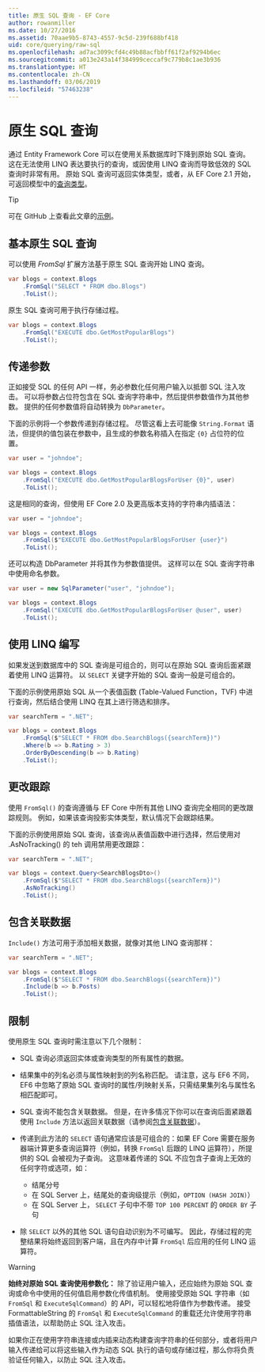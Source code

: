 ```yaml
---
title: 原生 SQL 查询 - EF Core
author: rowanmiller
ms.date: 10/27/2016
ms.assetid: 70aae9b5-8743-4557-9c5d-239f688bf418
uid: core/querying/raw-sql
ms.openlocfilehash: ad7ac3099cfd4c49b88acfbbff61f2af9294b6ec
ms.sourcegitcommit: a013e243a14f384999ceccaf9c779b8c1ae3b936
ms.translationtype: HT
ms.contentlocale: zh-CN
ms.lasthandoff: 03/06/2019
ms.locfileid: "57463238"
---
```

# <a name="raw-sql-queries"></a>原生 SQL 查询

通过 Entity Framework Core 可以在使用关系数据库时下降到原始 SQL 查询。 这在无法使用 LINQ 表达要执行的查询，或因使用 LINQ 查询而导致低效的 SQL 查询时非常有用。 原始 SQL 查询可返回实体类型，或者，从 EF Core 2.1 开始，可返回模型中的[查询类型](xref:core/modeling/query-types)。

> [!TIP]  
> 可在 GitHub 上查看此文章的[示例](https://github.com/aspnet/EntityFramework.Docs/tree/master/samples/core/Querying)。

## <a name="basic-raw-sql-queries"></a>基本原生 SQL 查询

可以使用 *FromSql* 扩展方法基于原生 SQL 查询开始 LINQ 查询。

<!-- [!code-csharp[Main](samples/core/Querying/Querying/RawSQL/Sample.cs)] -->
``` csharp
var blogs = context.Blogs
    .FromSql("SELECT * FROM dbo.Blogs")
    .ToList();
```

原生 SQL 查询可用于执行存储过程。

<!-- [!code-csharp[Main](samples/core/Querying/Querying/RawSQL/Sample.cs)] -->
``` csharp
var blogs = context.Blogs
    .FromSql("EXECUTE dbo.GetMostPopularBlogs")
    .ToList();
```

## <a name="passing-parameters"></a>传递参数

正如接受 SQL 的任何 API 一样，务必参数化任何用户输入以抵御 SQL 注入攻击。 可以将参数占位符包含在 SQL 查询字符串中，然后提供参数值作为其他参数。 提供的任何参数值将自动转换为 `DbParameter`。

下面的示例将一个参数传递到存储过程。 尽管这看上去可能像 `String.Format` 语法，但提供的值包装在参数中，且生成的参数名称插入在指定 `{0}` 占位符的位置。

<!-- [!code-csharp[Main](samples/core/Querying/Querying/RawSQL/Sample.cs)] -->
``` csharp
var user = "johndoe";

var blogs = context.Blogs
    .FromSql("EXECUTE dbo.GetMostPopularBlogsForUser {0}", user)
    .ToList();
```

这是相同的查询，但使用 EF Core 2.0 及更高版本支持的字符串内插语法：

<!-- [!code-csharp[Main](samples/core/Querying/Querying/RawSQL/Sample.cs)] -->
``` csharp
var user = "johndoe";

var blogs = context.Blogs
    .FromSql($"EXECUTE dbo.GetMostPopularBlogsForUser {user}")
    .ToList();
```

还可以构造 DbParameter 并将其作为参数值提供。 这样可以在 SQL 查询字符串中使用命名参数。

<!-- [!code-csharp[Main](samples/core/Querying/Querying/RawSQL/Sample.cs)] -->
``` csharp
var user = new SqlParameter("user", "johndoe");

var blogs = context.Blogs
    .FromSql("EXECUTE dbo.GetMostPopularBlogsForUser @user", user)
    .ToList();
```

## <a name="composing-with-linq"></a>使用 LINQ 编写

如果发送到数据库中的 SQL 查询是可组合的，则可以在原始 SQL 查询后面紧跟着使用 LINQ 运算符。 以 `SELECT` 关键字开始的 SQL 查询一般是可组合的。

下面的示例使用原始 SQL 从一个表值函数 (Table-Valued Function，TVF) 中进行查询，然后结合使用 LINQ 在其上进行筛选和排序。

<!-- [!code-csharp[Main](samples/core/Querying/Querying/RawSQL/Sample.cs)] -->
``` csharp
var searchTerm = ".NET";

var blogs = context.Blogs
    .FromSql($"SELECT * FROM dbo.SearchBlogs({searchTerm})")
    .Where(b => b.Rating > 3)
    .OrderByDescending(b => b.Rating)
    .ToList();
```

## <a name="change-tracking"></a>更改跟踪

使用 `FromSql()` 的查询遵循与 EF Core 中所有其他 LINQ 查询完全相同的更改跟踪规则。 例如，如果该查询投影实体类型，默认情况下会跟踪结果。  

下面的示例使用原始 SQL 查询，该查询从表值函数中进行选择，然后使用对 .AsNoTracking() 的 teh 调用禁用更改跟踪：

<!-- [!code-csharp[Main](samples/core/Querying/Querying/RawSQL/Sample.cs)] -->
``` csharp
var searchTerm = ".NET";

var blogs = context.Query<SearchBlogsDto>()
    .FromSql($"SELECT * FROM dbo.SearchBlogs({searchTerm})")
    .AsNoTracking()
    .ToList();
```

## <a name="including-related-data"></a>包含关联数据

`Include()` 方法可用于添加相关数据，就像对其他 LINQ 查询那样：

<!-- [!code-csharp[Main](samples/core/Querying/Querying/RawSQL/Sample.cs)] -->
``` csharp
var searchTerm = ".NET";

var blogs = context.Blogs
    .FromSql($"SELECT * FROM dbo.SearchBlogs({searchTerm})")
    .Include(b => b.Posts)
    .ToList();
```

## <a name="limitations"></a>限制

使用原生 SQL 查询时需注意以下几个限制：

* SQL 查询必须返回实体或查询类型的所有属性的数据。

* 结果集中的列名必须与属性映射到的列名称匹配。 请注意，这与 EF6 不同，EF6 中忽略了原始 SQL 查询时的属性/列映射关系，只需结果集列名与属性名相匹配即可。

* SQL 查询不能包含关联数据。 但是，在许多情况下你可以在查询后面紧跟着使用 `Include` 方法以返回关联数据（请参阅[包含关联数据](#including-related-data)）。

* 传递到此方法的 `SELECT` 语句通常应该是可组合的：如果 EF Core 需要在服务器端计算更多查询运算符（例如，转换 `FromSql` 后跟的 LINQ 运算符），所提供的 SQL 会被视为子查询。 这意味着传递的 SQL 不应包含子查询上无效的任何字符或选项，如：
  * 结尾分号
  * 在 SQL Server 上，结尾处的查询级提示（例如，`OPTION (HASH JOIN)`）
  * 在 SQL Server 上， `SELECT` 子句中不带 `TOP 100 PERCENT` 的 `ORDER BY` 子句

* 除 `SELECT` 以外的其他 SQL 语句自动识别为不可编写。 因此，存储过程的完整结果将始终返回到客户端，且在内存中计算 `FromSql` 后应用的任何 LINQ 运算符。

> [!WARNING]  
> **始终对原始 SQL 查询使用参数化：** 除了验证用户输入，还应始终为原始 SQL 查询或命令中使用的任何值启用参数化传值机制。 使用接受原始 SQL 字符串（如 `FromSql` 和 `ExecuteSqlCommand`）的 API，可以轻松地将值作为参数传递。 接受 FormattableString 的 `FromSql` 和 `ExecuteSqlCommand` 的重载还允许使用字符串插值语法，以帮助防止 SQL 注入攻击。 
> 
> 如果你正在使用字符串连接或内插来动态构建查询字符串的任何部分，或者将用户输入传递给可以将这些输入作为动态 SQL 执行的语句或存储过程，那么你将负责验证任何输入，以防止 SQL 注入攻击。
